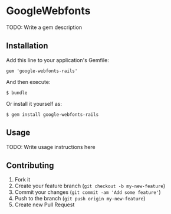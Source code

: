 # GoogleWebfonts

TODO: Write a gem description

## Installation

Add this line to your application's Gemfile:

    gem 'google-webfonts-rails'

And then execute:

    $ bundle

Or install it yourself as:

    $ gem install google-webfonts-rails

## Usage

TODO: Write usage instructions here

## Contributing

1. Fork it
2. Create your feature branch (`git checkout -b my-new-feature`)
3. Commit your changes (`git commit -am 'Add some feature'`)
4. Push to the branch (`git push origin my-new-feature`)
5. Create new Pull Request
